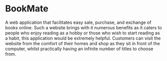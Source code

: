 # **BookMate**
A web application that facilitates easy sale, purchase, and exchange of books online. Such a website brings with it numerous benefits as it caters to people who enjoy reading as a hobby or those who wish to start reading as a habit, this application would be extremely helpful. Customers can visit the website from the comfort of their homes and shop as they sit in front of the computer, whilst practically having an infinite number of titles to choose from. 